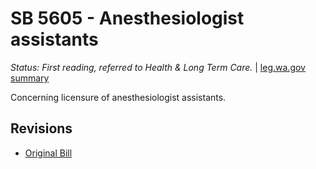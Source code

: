 # SB 5605 - Anesthesiologist assistants
*Status: First reading, referred to Health & Long Term Care.* | [leg.wa.gov summary](https://app.leg.wa.gov/billsummary?BillNumber=5605&Year=2021)

Concerning licensure of anesthesiologist assistants.

## Revisions
* [Original Bill](1/)